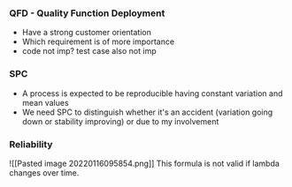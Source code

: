 ### QFD - Quality Function Deployment 
- Have a strong customer orientation
- Which requirement is of more importance 
- code not imp? test case also not imp

### SPC 
- A process is expected to be reproducible having constant variation and mean values
- We need SPC to distinguish whether it's an accident (variation going down or stability improving) or due to my involvement

### Reliability 
![[Pasted image 20220116095854.png]]
 This formula is not valid if lambda changes over time.